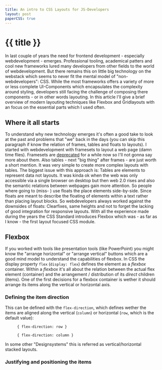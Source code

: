 ```yaml
---
title: An intro to CSS Layouts for JS-Developers
layout: post
paperCSS: true
---
```


# {{ title }}

In last couple of years the need for frontend development - especially webdevelopment - emerges. Professional tooling, academical patters and cool new frameworks lured many developers from other fields to the world of webdevelopment. But there remains this on little big technology on the webstack which seems to never fit the mental model of "non-webdevelopers": CSS. While the most frameworks offers a variety of more or less complete UI-Components which encapsulates the complexity around styling, developers still facing the challenge of composing there components - or in other words layouting. In this article I'll give a brief overview of modern layouting techniques like Flexbox and Gridlayouts with an focus on the essential parts which I used often.

## Where it all starts

To understand why new technology emerges it's often a good take to look at the past and problems that "we" back in the days (you can skip this paragraph if know the relation of frames, tables and floats to layouts). I started with webdevelopment with framesets to layout a web page (damn time flies). Framesets are [deprecated](https://developer.mozilla.org/en-US/docs/Web/HTML/Element/frameset) for a while now so I'll not gonna say more about them. Also tables - next "big thing" after frames - are just worth a short mention. It was very simple to create more complex layouts with tables. The biggest issue with this approach is: Tables are elements to represent data not layouts. It was kinda ok when the web was only accessible via a single browser on desktop but then web 2.0 rises and also the semantic relations between webpages gain more attention. So people where going to (miss- ) use floats the place elements side-by-side. Since floats are meant to describe the floating of elements within a text rather than placing layout blocks. So webdevelopers always worked against the downsides of floats: Clearfixes, same heights and not to forget the lacking of good integration for responsive layouts. With all the experience made during the years the CSS Standard introduces Flexbox which was - as far as I know - the first layout focused CSS module.

## Flexbox

If you worked with tools like presentation tools (like PowerPoint) you might know the "arrange horizontal" or "arrange vertical" buttons which are a good mind model to understand the capabilities of flexbox. In CSS the display property `flex` (`display: flex`) defines the element as a _flexbox_ container. Within a _flexbox_ it's all about the relation between the actual flex element (container) and the arrangement / distribution of its _direct_ children (items). One of the first decisions for a flexbox container is wether it should arrange its items along the vertical or horizontal axis.

### Defining the item direction

This can be defined with the `flex-direction`, which defines wether the items are aligned along the vertical (`column`) or horizontal (`row`, which is the default value):

<div class="flex flex-col sm:flex-row sm:space-x-4">
<figure role="group " class="flex-1 flex flex-col justify-between">
  <div class="flex flex-row elevated">
    <div class="elevated-xl m-2 w-8 h-8"></div>
    <div class="elevated-xl m-2 w-8 h-8"></div>
    <div class="elevated-xl m-2 w-8 h-8"></div>
  </div>
  <figcaption>
    <code>{ flex-direction: row }</code>
  </figcaption>
</figure>
<figure role="group " class="flex-1 flex flex-col justify-between">
  <div class="flex flex-col elevated">
    <div class="elevated-xl m-2 w-8 h-8"></div>
    <div class="elevated-xl m-2 w-8 h-8"></div>
    <div class="elevated-xl m-2 w-8 h-8"></div>
  </div>
  <figcaption>
    <code>{ flex-direction: column }</code>
  </figcaption>
</figure>
</div>

In some other "Designsystems" this is referred as vertical/horizontal stacked layouts.

### Justifying and positioning the items


